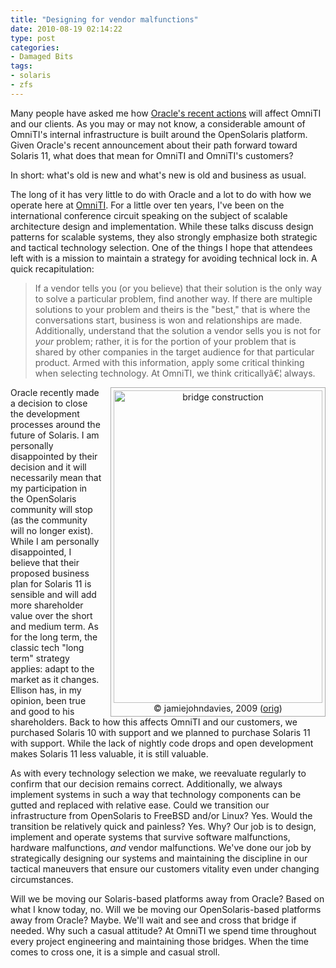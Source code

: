 ```yaml
---
title: "Designing for vendor malfunctions"
date: 2010-08-19 02:14:22
type: post
categories:
- Damaged Bits
tags:
- solaris
- zfs
---
```


<p>Many people have asked me how <a href="https://www.channelregister.co.uk/2010/08/13/opensolaris_is_dead/">Oracle's recent actions</a> will affect OmniTI and our clients.  As you may or may not know, a considerable amount of OmniTI's internal infrastructure is built around the OpenSolaris platform.  Given Oracle's recent announcement about their path forward toward Solaris 11, what does that mean for OmniTI and OmniTI's customers?</p>  <p>In short: what's old is new and what's new is old and business as usual.</p>  <p>The long of it has very little to do with Oracle and a lot to do with how we operate here at <a href="https://omniti.com">OmniTI</a>. For a little over ten years, I've been on the international conference circuit speaking on the subject of scalable architecture design and implementation.  While these talks discuss design patterns for scalable systems, they also strongly emphasize both strategic and tactical technology selection.  One of the things I hope that attendees left with is a mission to maintain a strategy for avoiding technical lock in.  A quick recapitulation:</p>  <blockquote> <p> If a vendor tells you (or you believe) that their solution is the only way to solve a particular problem, find another way.  If there are multiple solutions to your problem and theirs is the "best," that is where the conversations start, business is won and relationships are made. Additionally, understand that the solution a vendor sells you is not for <em>your</em> problem; rather, it is for the portion of your problem that is shared by other companies in the target audience for that particular product. Armed with this information, apply some critical thinking when selecting technology. At OmniTI, we think criticallyâ€¦ always. </p> </blockquote>  <div style="float:right; text-align:center; margin-left: 1em; padding:4px; border: 1px solid #aaa;"> <img src="https://farm4.static.flickr.com/3573/3512855593_122994b8c6.jpg" width="334" height="500" alt="bridge construction" /><br /> &copy; jamiejohndavies, 2009 (<a href="https://www.flickr.com/photos/jamiejohn/3512855593/">orig</a>) </div>  <p>Oracle recently made a decision to close the development processes around the future of Solaris.  I am personally disappointed by their decision and it will necessarily mean that my participation in the OpenSolaris community will stop (as the community will no longer exist). While I am personally disappointed, I believe that their proposed business plan for Solaris 11 is sensible and will add more shareholder value over the short and medium term. As for the long term, the classic tech "long term" strategy applies: adapt to the market as it changes.  Ellison has, in my opinion, been true and good to his shareholders.  Back to how this affects OmniTI and our customers, we purchased Solaris 10 with support and we planned to purchase Solaris 11 with support.  While the lack of nightly code drops and open development makes Solaris 11 less valuable, it is still valuable.</p>  <p>As with every technology selection we make, we reevaluate regularly to confirm that our decision remains correct.  Additionally, we always implement systems in such a way that technology components can be gutted and replaced with relative ease.  Could we transition our infrastructure from OpenSolaris to FreeBSD and/or Linux? Yes. Would the transition be relatively quick and painless? Yes. Why? Our job is to design, implement and operate systems that survive software malfunctions, hardware malfunctions, <em>and</em> vendor malfunctions. We've done our job by strategically designing our systems and maintaining the discipline in our tactical maneuvers that ensure our customers vitality even under changing circumstances.</p>  <p>Will we be moving our Solaris-based platforms away from Oracle? Based on what I know today, no. Will we be moving our OpenSolaris-based platforms away from Oracle? Maybe. We'll wait and see and cross that bridge if needed. Why such a casual attitude? At OmniTI we spend time throughout every project engineering and maintaining those bridges.  When the time comes to cross one, it is a simple and casual stroll.</p>
